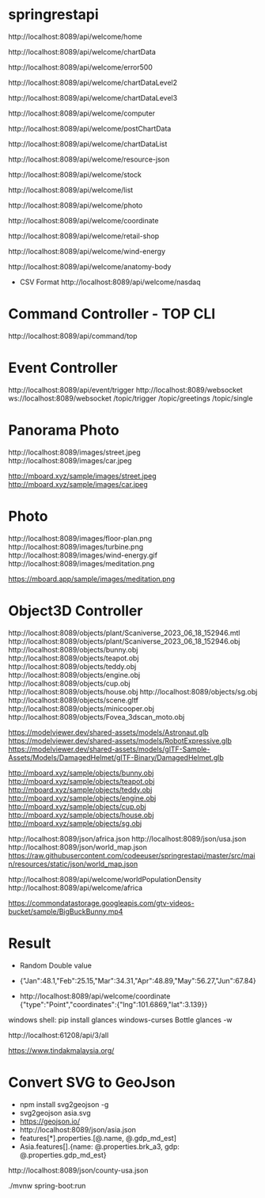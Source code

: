 # springrestapi

http://localhost:8089/api/welcome/home

http://localhost:8089/api/welcome/chartData

http://localhost:8089/api/welcome/error500

http://localhost:8089/api/welcome/chartDataLevel2

http://localhost:8089/api/welcome/chartDataLevel3

http://localhost:8089/api/welcome/computer

http://localhost:8089/api/welcome/postChartData

http://localhost:8089/api/welcome/chartDataList

http://localhost:8089/api/welcome/resource-json

http://localhost:8089/api/welcome/stock

http://localhost:8089/api/welcome/list

http://localhost:8089/api/welcome/photo

http://localhost:8089/api/welcome/coordinate

http://localhost:8089/api/welcome/retail-shop

http://localhost:8089/api/welcome/wind-energy

http://localhost:8089/api/welcome/anatomy-body



* CSV Format
http://localhost:8089/api/welcome/nasdaq

# Command Controller - TOP CLI
http://localhost:8089/api/command/top

# Event Controller
http://localhost:8089/api/event/trigger
http://localhost:8089/websocket
ws://localhost:8089/websocket
/topic/trigger
/topic/greetings
/topic/single

# Panorama Photo
http://localhost:8089/images/street.jpeg
http://localhost:8089/images/car.jpeg

http://mboard.xyz/sample/images/street.jpeg
http://mboard.xyz/sample/images/car.jpeg

# Photo
http://localhost:8089/images/floor-plan.png
http://localhost:8089/images/turbine.png
http://localhost:8089/images/wind-energy.gif
http://localhost:8089/images/meditation.png

https://mboard.app/sample/images/meditation.png


# Object3D Controller
http://localhost:8089/objects/plant/Scaniverse_2023_06_18_152946.mtl
http://localhost:8089/objects/plant/Scaniverse_2023_06_18_152946.obj
http://localhost:8089/objects/bunny.obj
http://localhost:8089/objects/teapot.obj
http://localhost:8089/objects/teddy.obj
http://localhost:8089/objects/engine.obj
http://localhost:8089/objects/cup.obj
http://localhost:8089/objects/house.obj
http://localhost:8089/objects/sg.obj
http://localhost:8089/objects/scene.gltf
http://localhost:8089/objects/minicooper.obj
http://localhost:8089/objects/Fovea_3dscan_moto.obj

https://modelviewer.dev/shared-assets/models/Astronaut.glb
https://modelviewer.dev/shared-assets/models/RobotExpressive.glb
https://modelviewer.dev/shared-assets/models/glTF-Sample-Assets/Models/DamagedHelmet/glTF-Binary/DamagedHelmet.glb

http://mboard.xyz/sample/objects/bunny.obj
http://mboard.xyz/sample/objects/teapot.obj
http://mboard.xyz/sample/objects/teddy.obj
http://mboard.xyz/sample/objects/engine.obj
http://mboard.xyz/sample/objects/cup.obj
http://mboard.xyz/sample/objects/house.obj
http://mboard.xyz/sample/objects/sg.obj

 
http://localhost:8089/json/africa.json
http://localhost:8089/json/usa.json
http://localhost:8089/json/world_map.json
https://raw.githubusercontent.com/codeeuser/springrestapi/master/src/main/resources/static/json/world_map.json

http://localhost:8089/api/welcome/worldPopulationDensity
http://localhost:8089/api/welcome/africa

https://commondatastorage.googleapis.com/gtv-videos-bucket/sample/BigBuckBunny.mp4

# Result
* Random Double value
* {"Jan":48.1,"Feb":25.15,"Mar":34.31,"Apr":48.89,"May":56.27,"Jun":67.84}



* http://localhost:8089/api/welcome/coordinate
{"type":"Point","coordinates":{"lng":101.6869,"lat":3.139}}

windows shell: pip install glances windows-curses Bottle
glances -w

http://localhost:61208/api/3/all

https://www.tindakmalaysia.org/

# Convert SVG to GeoJson
- npm install svg2geojson -g
- svg2geojson asia.svg
- https://geojson.io/
- http://localhost:8089/json/asia.json
- features[*].properties.[@.name, @.gdp_md_est]
- Asia.features[].{name: @.properties.brk_a3, gdp: @.properties.gdp_md_est}

http://localhost:8089/json/county-usa.json

./mvnw spring-boot:run